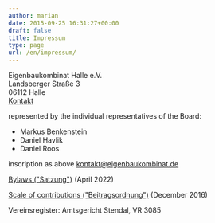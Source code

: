 ```yaml
---
author: marian
date: 2015-09-25 16:31:27+00:00
draft: false
title: Impressum
type: page
url: /en/impressum/
---
```


Eigenbaukombinat Halle e.V.  
Landsberger Straße 3  
06112 Halle  
[Kontakt](/kontakt)  

represented by the individual representatives of the Board:

* Markus Benkenstein
* Daniel Havlik
* Daniel Roos

inscription as above 
[kontakt@eigenbaukombinat.de](mailto:kontakt@eigenbaukombinat.de)

[Bylaws ("Satzung")](/wp-content/uploads/2022/04/satzung-2022-04.pdf) (April 2022)  

[Scale of contributions ("Beitragsordnung")](/wp-content/uploads/2017/01/bo_2016_12_15.pdf) (December 2016)

Vereinsregister: Amtsgericht Stendal, VR 3085
